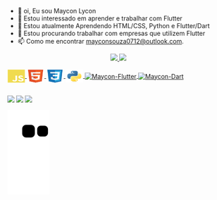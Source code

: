 - 👋 oi, Eu sou Maycon Lycon
- 👀 Estou interessado em aprender e trabalhar com Flutter
- 🌱 Estou atualmente Aprendendo HTML/CSS, Python e Flutter/Dart
- 💞️ Estou procurando trabalhar com empresas que utilizem Flutter 
- 📫 Como me encontrar mayconsouza0712@outlook.com.

<div align="center">
  <a href="https://github.com/MayLynCom">
  <img height="140em" src="https://github-readme-stats.vercel.app/api?username=MayLynCom&show_icons=true&theme=dark&include_all_commits=true&count_private=true"/>
  <img height="140em" src="https://github-readme-stats.vercel.app/api/top-langs/?username=MayLynCom&layout=compact&langs_count=7&theme=dark"/>
</div>

<div style="display: inline_block"><br>
  <img align="center" alt="Maycon-Js" height="30" width="40" src="https://raw.githubusercontent.com/devicons/devicon/master/icons/javascript/javascript-plain.svg">
  <img align="center" alt="Maycon-HTML" height="30" width="40" src="https://raw.githubusercontent.com/devicons/devicon/master/icons/html5/html5-original.svg">
  <img align="center" alt="Maycon-CSS" height="30" width="40" src="https://raw.githubusercontent.com/devicons/devicon/master/icons/css3/css3-original.svg">
  <img align="center" alt="Maycon-Python" height="30" width="40" src="https://raw.githubusercontent.com/devicons/devicon/master/icons/python/python-original.svg">
  <img align="center" alt="Maycon-Flutter" height="30" width="40" src="https://cdn.jsdelivr.net/gh/devicons/devicon/icons/flutter/flutter-original.svg"> 
  <img align="center" alt="Maycon-Dart" height="30" width="40" src="https://cdn.jsdelivr.net/gh/devicons/devicon/icons/dart/dart-original.svg"> 
</div>
 
  ##
 
<div> 
  <a href="https://www.instagram.com/maycon_lyncon/" target="_blank"><img src="https://img.shields.io/badge/-Instagram-%23E4405F?style=for-the-badge&logo=instagram&logoColor=white" target="_blank"></a>
  <a href = "mailto:mayconsouza0712@gmail.com"><img src="https://img.shields.io/badge/-Gmail-%23333?style=for-the-badge&logo=gmail&logoColor=white" target="_blank"></a>
  <a href="https://www.linkedin.com/in/maycon-sousa-14447222a/" target="_blank"><img src="https://img.shields.io/badge/-LinkedIn-%230077B5?style=for-the-badge&logo=linkedin&logoColor=white" target="_blank"></a> 
 
  ![Snake animation](https://github.com/MayLynCom/MayLynCom/blob/output/github-contribution-grid-snake.svg)
 
</div>
